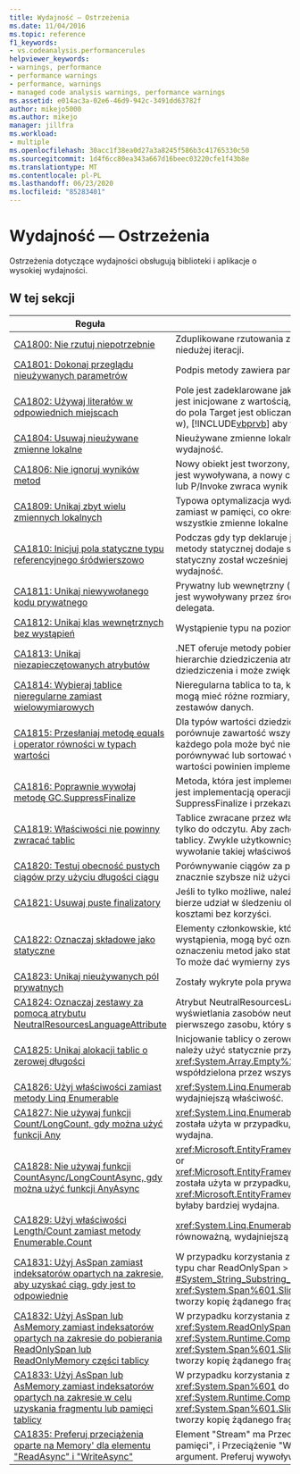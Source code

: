 ```yaml
---
title: Wydajność — Ostrzeżenia
ms.date: 11/04/2016
ms.topic: reference
f1_keywords:
- vs.codeanalysis.performancerules
helpviewer_keywords:
- warnings, performance
- performance warnings
- performance, warnings
- managed code analysis warnings, performance warnings
ms.assetid: e014ac3a-02e6-46d9-942c-3491dd63782f
author: mikejo5000
ms.author: mikejo
manager: jillfra
ms.workload:
- multiple
ms.openlocfilehash: 30acc1f38ea0d27a3a8245f586b3c41765330c50
ms.sourcegitcommit: 1d4f6cc80ea343a667d16beec03220cfe1f43b8e
ms.translationtype: MT
ms.contentlocale: pl-PL
ms.lasthandoff: 06/23/2020
ms.locfileid: "85283401"
---
```

# <a name="performance-warnings"></a>Wydajność — Ostrzeżenia
Ostrzeżenia dotyczące wydajności obsługują biblioteki i aplikacje o wysokiej wydajności.

## <a name="in-this-section"></a>W tej sekcji

| Reguła | Opis |
| - | - |
| [CA1800: Nie rzutuj niepotrzebnie](../code-quality/ca1800.md) | Zduplikowane rzutowania zmniejszają wydajność, zwłaszcza gdy rzutowania są wykonywane w niedużej iteracji. |
| [CA1801: Dokonaj przeglądu nieużywanych parametrów](../code-quality/ca1801.md) | Podpis metody zawiera parametr, który nie jest używany w jej treści. |
| [CA1802: Używaj literałów w odpowiednich miejscach](../code-quality/ca1802.md) | Pole jest zadeklarowane jako static i tylko do odczytu (Shared i ReadOnly in [!INCLUDE[vbprvb](../code-quality/includes/vbprvb_md.md)] ) i jest inicjowane z wartością, która jest obliczanej w czasie kompilacji. Ponieważ wartość przypisana do pola Target jest obliczanej w czasie kompilacji, należy zmienić deklarację na pole const (const w), [!INCLUDE[vbprvb](../code-quality/includes/vbprvb_md.md)] aby wartość była obliczana w czasie kompilacji, a nie w czasie wykonywania. |
| [CA1804: Usuwaj nieużywane zmienne lokalne](../code-quality/ca1804.md) | Nieużywane zmienne lokalne i niepotrzebne przydziały zwiększają rozmiar zestawu i zmniejszają wydajność. |
| [CA1806: Nie ignoruj wyników metod](../code-quality/ca1806.md) | Nowy obiekt jest tworzony, ale nigdy nie jest używany lub metoda, która tworzy i zwraca nowy ciąg, jest wywoływana, a nowy ciąg nigdy nie jest używany lub metoda Component Object Model (COM) lub P/Invoke zwraca wynik HRESULT lub kod błędu, który nigdy nie jest używany. |
| [CA1809: Unikaj zbyt wielu zmiennych lokalnych](../code-quality/ca1809.md) | Typowa optymalizacja wydajności polega na przechowywaniu wartości w rejestrze procesora zamiast w pamięci, co określa się jako „rejestrowanie wartości”.  Aby zwiększyć szansę, że wszystkie zmienne lokalne są przechowywane, Ogranicz liczbę zmiennych lokalnych do 64. |
| [CA1810: Inicjuj pola statyczne typu referencyjnego śródwierszowo](../code-quality/ca1810.md) | Podczas gdy typ deklaruje jawny, statyczny konstruktor, kompilator just in time (JIT) do każdej metody statycznej dodaje sprawdzenie i konstruktora wystąpienia, aby upewnić się, że konstruktor statyczny został wcześniej wywołany. Sprawdzenia konstruktora statycznego mogą obniżyć wydajność. |
| [CA1811: Unikaj niewywołanego kodu prywatnego](../code-quality/ca1811.md) | Prywatny lub wewnętrzny (na poziomie zestawu) nie ma elementów wywołujących w zestawie, nie jest wywoływany przez środowisko uruchomieniowe języka wspólnego i nie jest wywoływany przez delegata. |
| [CA1812: Unikaj klas wewnętrznych bez wystąpień](../code-quality/ca1812.md) | Wystąpienie typu na poziomie zestawu nie jest tworzone przez kod w zestawie. |
| [CA1813: Unikaj niezapieczętowanych atrybutów](../code-quality/ca1813.md) | .NET oferuje metody pobierania atrybutów niestandardowych. Domyślnie te metody wyszukują hierarchie dziedziczenia atrybutu. Plombowanie atrybutu eliminuje wyszukiwanie przez hierarchię dziedziczenia i może zwiększyć wydajność. |
| [CA1814: Wybieraj tablice nieregularne zamiast wielowymiarowych](../code-quality/ca1814.md) | Nieregularna tablica to ta, której elementy są tablicami. Tablice, które składają się na elementy, mogą mieć różne rozmiary, co może spowodować mniejsze ilości wolnego miejsca dla niektórych zestawów danych. |
| [CA1815: Przesłaniaj metodę equals i operator równości w typach wartości](../code-quality/ca1815.md) | Dla typów wartości dziedziczona implementacja operatora Equas wykorzystuje bibliotekę odbić i porównuje zawartość wszystkich pól. Odbicie jest obliczeniowo kosztowne, a porównanie równości każdego pola może być niepotrzebne. Jeśli można się spodziewać, że użytkownicy będą porównywać lub sortować wystąpienia lub używać wystąpień jako kluczy tabel haszowanych, typ wartości powinien implementować Equals. |
| [CA1816: Poprawnie wywołaj metodę GC.SuppressFinalize](../code-quality/ca1816.md) | Metoda, która jest implementacją Dispose, nie wywołuje GC. SuppressFinalize lub metoda, która nie jest implementacją operacji Dispose. SuppressFinalize lub metoda wywołuje metodę GC. SuppressFinalize i przekazuje coś innego niż to (ja in [!INCLUDE[vbprvb](../code-quality/includes/vbprvb_md.md)] ). |
| [CA1819: Właściwości nie powinny zwracać tablic](../code-quality/ca1819.md) | Tablice zwracane przez właściwości nie są chronione przed zapisem, nawet jeśli właściwość jest tylko do odczytu. Aby zachować tablicę odporną na manipulacje, właściwość musi zwracać kopię tablicy. Zwykle użytkownicy nie rozumieją, jakie niekorzystne następstwa dla wydajności ma wywołanie takiej właściwości. |
| [CA1820: Testuj obecność pustych ciągów przy użyciu długości ciągu](../code-quality/ca1820.md) | Porównywanie ciągów za pomocą właściwości String.Length lub metody String.IsNullOrEmpty jest znacznie szybsze niż użycie operatora Equals. |
| [CA1821: Usuwaj puste finalizatory](../code-quality/ca1821.md) | Jeśli to tylko możliwe, należy unikać finalizatorów ze względu na dodatkowe obciążenie, które bierze udział w śledzeniu okresu istnienia obiektu. Pusty finalizator wiąże się z dodatkowymi kosztami bez korzyści. |
| [CA1822: Oznaczaj składowe jako statyczne](../code-quality/ca1822.md) | Elementy członkowskie, które nie uzyskują dostępu do danych wystąpienia lub wywołania metody wystąpienia, mogą być oznaczone jako statyczne (udostępnione w [!INCLUDE[vbprvb](../code-quality/includes/vbprvb_md.md)] ). Po oznaczeniu metod jako statyczne kompilator wygeneruje niewirtualne wywołania do tych członków. To może dać wymierny zysk wydajnościowy dla kodu wrażliwego na wydajność. |
| [CA1823: Unikaj nieużywanych pól prywatnych](../code-quality/ca1823.md) | Zostały wykryte pola prywatne, które w zestawie nie są widoczne jako dostępne. |
| [CA1824: Oznaczaj zestawy za pomocą atrybutu NeutralResourcesLanguageAttribute](../code-quality/ca1824.md) | Atrybut NeutralResourcesLanguage informuje ResourceManager języka, który był używany do wyświetlania zasobów neutralnej kultury dla zestawu. To zwiększa wydajność wyszukiwania dla pierwszego zasobu, który się ładuje i może zmniejszyć zestaw roboczy. |
| [CA1825: Unikaj alokacji tablic o zerowej długości](../code-quality/ca1825.md) | Inicjowanie tablicy o zerowej długości prowadzi do niepotrzebnej alokacji pamięci. Zamiast tego należy użyć statycznie przydzielonego wystąpienia pustej tablicy przez wywołanie <xref:System.Array.Empty%2A?displayProperty=nameWithType> . Alokacja pamięci jest współdzielona przez wszystkie wywołania tej metody. |
| [CA1826: Użyj właściwości zamiast metody Linq Enumerable](../code-quality/ca1826.md) | <xref:System.Linq.Enumerable>Metoda LINQ została użyta na typie, który obsługuje równoważną, wydajniejszą właściwość. |
| [CA1827: Nie używaj funkcji Count/LongCount, gdy można użyć funkcji Any](../code-quality/ca1827.md) | <xref:System.Linq.Enumerable.Count%2A>Metoda or <xref:System.Linq.Enumerable.LongCount%2A> została użyta w przypadku, gdy <xref:System.Linq.Enumerable.Any%2A> Metoda byłaby bardziej wydajna. |
| [CA1828: Nie używaj funkcji CountAsync/LongCountAsync, gdy można użyć funkcji AnyAsync](../code-quality/ca1828.md) | <xref:Microsoft.EntityFrameworkCore.EntityFrameworkQueryableExtensions.CountAsync%2A>Metoda or <xref:Microsoft.EntityFrameworkCore.EntityFrameworkQueryableExtensions.LongCountAsync%2A> została użyta w przypadku, gdy <xref:Microsoft.EntityFrameworkCore.EntityFrameworkQueryableExtensions.AnyAsync%2A> Metoda byłaby bardziej wydajna. |
| [CA1829: Użyj właściwości Length/Count zamiast metody Enumerable.Count](../code-quality/ca1829.md) | <xref:System.Linq.Enumerable.Count%2A>Metoda LINQ została użyta w typie, który obsługuje równoważną, wydajniejszą `Length` lub `Count` Właściwość. |
| [CA1831: Użyj AsSpan zamiast indeksatorów opartych na zakresie, aby uzyskać ciąg, gdy jest to odpowiednie](../code-quality/ca1831.md) | W przypadku korzystania z indeksatora zakresu w ciągu i niejawnego przypisywania wartości do &lt; typu char ReadOnlySpan &gt; , Metoda <xref:System.String.Substring%2A?#System_String_Substring_System_Int32_System_Int32_> zostanie użyta zamiast <xref:System.Span%601.Slice%2A?#System_Span_1_Slice_System_Int32_System_Int32_> , która tworzy kopię żądanego fragmentu ciągu. |
| [CA1832: Użyj AsSpan lub AsMemory zamiast indeksatorów opartych na zakresie do pobierania ReadOnlySpan lub ReadOnlyMemory części tablicy](../code-quality/ca1832.md) | W przypadku korzystania z indeksatora zakresu w tablicy i niejawnego przypisywania wartości <xref:System.ReadOnlySpan%601> do <xref:System.ReadOnlyMemory%601> typu lub, Metoda <xref:System.Runtime.CompilerServices.RuntimeHelpers.GetSubArray%2A> zostanie użyta zamiast <xref:System.Span%601.Slice%2A?#System_Span_1_Slice_System_Int32_System_Int32_> , która tworzy kopię żądanego fragmentu tablicy. |
| [CA1833: Użyj AsSpan lub AsMemory zamiast indeksatorów opartych na zakresie w celu uzyskania fragmentu lub pamięci tablicy](../code-quality/ca1833.md) | W przypadku korzystania z indeksatora zakresu w tablicy i niejawnego przypisywania wartości <xref:System.Span%601> do <xref:System.Memory%601> typu lub, Metoda <xref:System.Runtime.CompilerServices.RuntimeHelpers.GetSubArray%2A> zostanie użyta zamiast <xref:System.Span%601.Slice%2A?#System_Span_1_Slice_System_Int32_System_Int32_> , która tworzy kopię żądanego fragmentu tablicy. |
| [CA1835: Preferuj przeciążenia oparte na Memory' dla elementu "ReadAsync" i "WriteAsync"](../code-quality/ca1835.md) | Element "Stream" ma Przeciążenie "ReadAsync", które przyjmuje &lt; &gt; jako pierwszy argument "bajt pamięci", i Przeciążenie "WriteAsync", które pobiera "ReadOnlyMemory &lt; Byte &gt; " jako pierwszy argument. Preferuj wywoływanie przeciążeń opartych na pamięci, co jest bardziej wydajne. |
